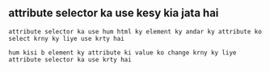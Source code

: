 ## attribute selector ka use kesy kia jata hai 
`attribute selector ka use hum html ky element ky andar ky attribute ko select krny ky liye use krty hai` 

`hum kisi b element ky attribute ki value ko change krny ky liye attribute selector ka use krty hai`